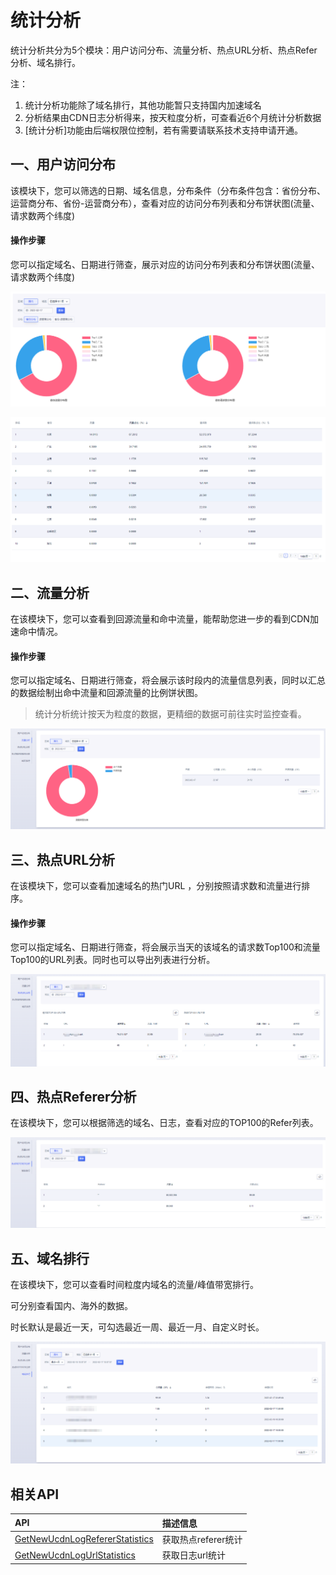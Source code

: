 # 统计分析

统计分析共分为5个模块：用户访问分布、流量分析、热点URL分析、热点Refer分析、域名排行。

注：

1. 统计分析功能除了域名排行，其他功能暂只支持国内加速域名
2. 分析结果由CDN日志分析得来，按天粒度分析，可查看近6个月统计分析数据
3. [统计分析]功能由后端权限位控制，若有需要请联系技术支持申请开通。

## 一、用户访问分布

该模块下，您可以筛选的日期、域名信息，分布条件（分布条件包含：省份分布、运营商分布、省份-运营商分布），查看对应的访问分布列表和分布饼状图(流量、请求数两个纬度)

#### 操作步骤

您可以指定域名、日期进行筛查，展示对应的访问分布列表和分布饼状图(流量、请求数两个纬度)

![2022-统计分析-用户访问分布-1](../images/2022-统计分析-用户访问分布-1.png)

![2022-统计分析-用户访问分布-2](../images/2022-统计分析-用户访问分布-2.png)

## 二、流量分析

在该模块下，您可以查看到回源流量和命中流量，能帮助您进一步的看到CDN加速命中情况。

#### 操作步骤

您可以指定域名、日期进行筛查，将会展示该时段内的流量信息列表，同时以汇总的数据绘制出命中流量和回源流量的比例饼状图。

>统计分析统计按天为粒度的数据，更精细的数据可前往实时监控查看。

![2022-统计分析-流量分析](../images/2022-统计分析-流量分析.png)

## 三、热点URL分析

在该模块下，您可以查看加速域名的热门URL ，分别按照请求数和流量进行排序。

#### 操作步骤

您可以指定域名、日期进行筛查，将会展示当天的该域名的请求数Top100和流量Top100的URL列表。同时也可以导出列表进行分析。

![2022-统计分析-热点URL分析](../images/2022-统计分析-热点URL分析.png)

## 四、热点Referer分析

在该模块下，您可以根据筛选的域名、日志，查看对应的TOP100的Refer列表。

![2022-统计分析-热点referer分析](../images/2022-统计分析-热点referer分析.png)

## 五、域名排行

在该模块下，您可以查看时间粒度内域名的流量/峰值带宽排行。

可分别查看国内、海外的数据。

时长默认是最近一天，可勾选最近一周、最近一月、自定义时长。

![2022-统计分析-域名排行.png](../images/2022-统计分析-域名排行.png)

## 相关API

| API | 描述信息 |
|:---|:---|
|[GetNewUcdnLogRefererStatistics](https://docs.ucloud.cn/api/ucdn-api/get_new_ucdn_log_referer_statistics)|获取热点referer统计|
|[GetNewUcdnLogUrlStatistics](https://docs.ucloud.cn/api/ucdn-api/get_new_ucdn_log_url_statistics)|获取日志url统计|

